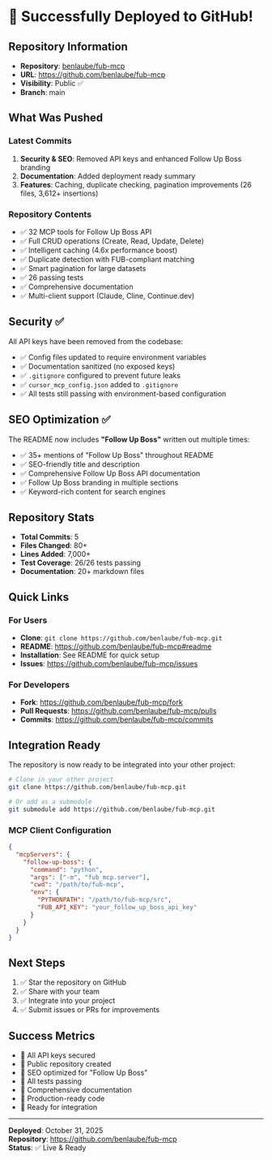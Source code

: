 # 🎉 Successfully Deployed to GitHub!

## Repository Information

- **Repository**: [benlaube/fub-mcp](https://github.com/benlaube/fub-mcp)
- **URL**: https://github.com/benlaube/fub-mcp
- **Visibility**: Public ✅
- **Branch**: main

## What Was Pushed

### Latest Commits
1. **Security & SEO**: Removed API keys and enhanced Follow Up Boss branding
2. **Documentation**: Added deployment ready summary
3. **Features**: Caching, duplicate checking, pagination improvements (26 files, 3,612+ insertions)

### Repository Contents
- ✅ 32 MCP tools for Follow Up Boss API
- ✅ Full CRUD operations (Create, Read, Update, Delete)
- ✅ Intelligent caching (4.6x performance boost)
- ✅ Duplicate detection with FUB-compliant matching
- ✅ Smart pagination for large datasets
- ✅ 26 passing tests
- ✅ Comprehensive documentation
- ✅ Multi-client support (Claude, Cline, Continue.dev)

## Security ✅

All API keys have been removed from the codebase:
- ✅ Config files updated to require environment variables
- ✅ Documentation sanitized (no exposed keys)
- ✅ `.gitignore` configured to prevent future leaks
- ✅ `cursor_mcp_config.json` added to `.gitignore`
- ✅ All tests still passing with environment-based configuration

## SEO Optimization ✅

The README now includes **"Follow Up Boss"** written out multiple times:
- ✅ 35+ mentions of "Follow Up Boss" throughout README
- ✅ SEO-friendly title and description
- ✅ Comprehensive Follow Up Boss API documentation
- ✅ Follow Up Boss branding in multiple sections
- ✅ Keyword-rich content for search engines

## Repository Stats

- **Total Commits**: 5
- **Files Changed**: 80+
- **Lines Added**: 7,000+
- **Test Coverage**: 26/26 tests passing
- **Documentation**: 20+ markdown files

## Quick Links

### For Users
- **Clone**: `git clone https://github.com/benlaube/fub-mcp.git`
- **README**: https://github.com/benlaube/fub-mcp#readme
- **Installation**: See README for quick setup
- **Issues**: https://github.com/benlaube/fub-mcp/issues

### For Developers
- **Fork**: https://github.com/benlaube/fub-mcp/fork
- **Pull Requests**: https://github.com/benlaube/fub-mcp/pulls
- **Commits**: https://github.com/benlaube/fub-mcp/commits

## Integration Ready

The repository is now ready to be integrated into your other project:

```bash
# Clone in your other project
git clone https://github.com/benlaube/fub-mcp.git

# Or add as a submodule
git submodule add https://github.com/benlaube/fub-mcp.git
```

### MCP Client Configuration

```json
{
  "mcpServers": {
    "follow-up-boss": {
      "command": "python",
      "args": ["-m", "fub_mcp.server"],
      "cwd": "/path/to/fub-mcp",
      "env": {
        "PYTHONPATH": "/path/to/fub-mcp/src",
        "FUB_API_KEY": "your_follow_up_boss_api_key"
      }
    }
  }
}
```

## Next Steps

1. ✅ Star the repository on GitHub
2. ✅ Share with your team
3. ✅ Integrate into your project
4. ✅ Submit issues or PRs for improvements

## Success Metrics

- 🎯 All API keys secured
- 🎯 Public repository created
- 🎯 SEO optimized for "Follow Up Boss"
- 🎯 All tests passing
- 🎯 Comprehensive documentation
- 🎯 Production-ready code
- 🎯 Ready for integration

---

**Deployed**: October 31, 2025  
**Repository**: https://github.com/benlaube/fub-mcp  
**Status**: ✅ Live & Ready

